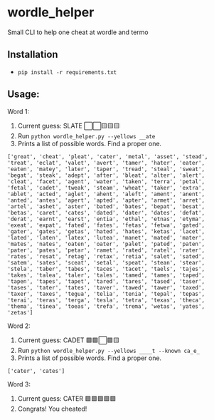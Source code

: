 # wordle_helper
Small CLI to help one cheat at wordle and termo

## Installation

* `pip install -r requirements.txt`

## Usage:

Word 1:

1. Current guess: SLATE ⬜⬜🟨🟨🟨
2. Run `python wordle_helper.py --yellows __ate`
3. Prints a list of possible words. Find a proper one.

```
['great', 'cheat', 'pleat', 'cater', 'metal', 'asset', 'stead', 'treat', 'eclat', 'valet', 'avert', 'tamer', 'hater', 'eater', 'eaten', 'matey', 'later', 'taper', 'tread', 'steal', 'sweat', 'begat', 'steak', 'adept', 'after', 'bleat', 'alter', 'alert', 'cleat', 'facet', 'agent', 'water', 'taken', 'terra', 'petal', 'fetal', 'cadet', 'tweak', 'steam', 'wheat', 'taker', 'extra', 'ablet', 'acted', 'aglet', 'ahent', 'aleft', 'ament', 'anent', 'anted', 'antes', 'apert', 'apted', 'apter', 'armet', 'arret', 'artel', 'ashet', 'aster', 'bated', 'bates', 'bepat', 'besat', 'betas', 'caret', 'cates', 'dated', 'dater', 'dates', 'defat', 'derat', 'earnt', 'earst', 'entia', 'ethal', 'etnas', 'etyma', 'exeat', 'expat', 'fated', 'fates', 'fetas', 'fetwa', 'gated', 'gater', 'gates', 'getas', 'hated', 'hates', 'ketas', 'lacet', 'lated', 'laten', 'latex', 'lutea', 'manet', 'mated', 'mater', 'mates', 'nates', 'oaten', 'oater', 'palet', 'pated', 'paten', 'pater', 'pates', 'petar', 'ramet', 'rated', 'ratel', 'rater', 'rates', 'resat', 'retag', 'retax', 'retia', 'salet', 'sated', 'satem', 'sates', 'sceat', 'setal', 'speat', 'stean', 'stear', 'stela', 'taber', 'tabes', 'taces', 'tacet', 'taels', 'tajes', 'takes', 'talea', 'taler', 'tales', 'tamed', 'tames', 'taped', 'tapen', 'tapes', 'tapet', 'tared', 'tares', 'tased', 'taser', 'tases', 'tater', 'tates', 'taver', 'tawed', 'tawer', 'taxed', 'taxer', 'taxes', 'tegua', 'telia', 'tenia', 'tepal', 'tepas', 'terai', 'teras', 'terga', 'tesla', 'tetra', 'texas', 'theca', 'thema', 'tinea', 'toeas', 'trefa', 'trema', 'wetas', 'yates', 'zetas']
```

Word 2:

1. Current guess: CADET 🟩🟩⬜🟩🟨
2. Run `python wordle_helper.py --yellows ____t --known ca_e_`
3. Prints a list of possible words. Find a proper one.

```
['cater', 'cates']
```

Word 3:

1. Current guess: CATER 🟩🟩🟩🟩🟩
2. Congrats! You cheated!
